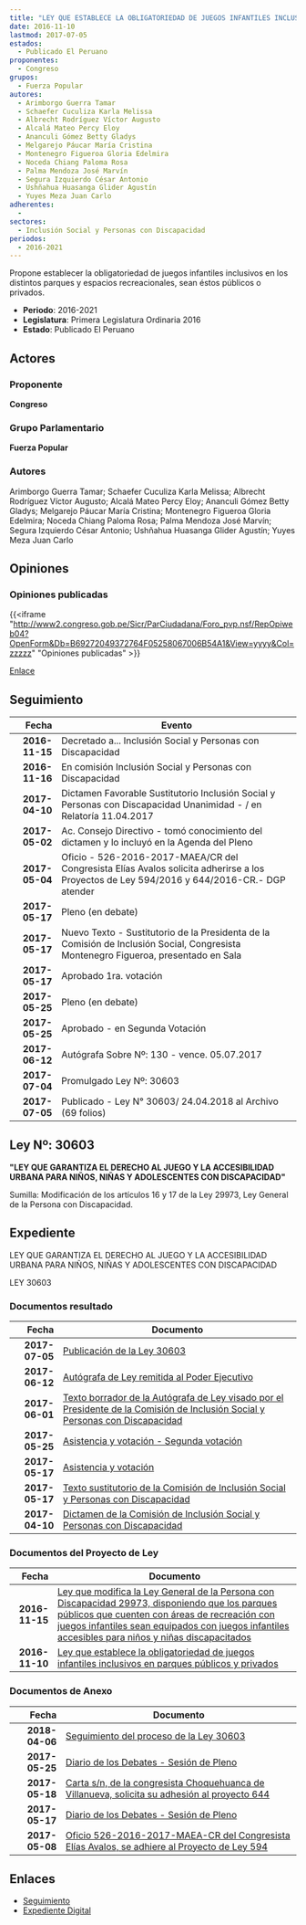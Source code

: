 ```yaml
---
title: "LEY QUE ESTABLECE LA OBLIGATORIEDAD DE JUEGOS INFANTILES INCLUSIVOS EN PARQUES PÚBLICOS Y PRIVADOS"
date: 2016-11-10
lastmod: 2017-07-05
estados: 
  - Publicado El Peruano
proponentes: 
  - Congreso
grupos: 
  - Fuerza Popular
autores: 
  - Arimborgo Guerra Tamar
  - Schaefer Cuculiza Karla Melissa
  - Albrecht Rodríguez Víctor Augusto
  - Alcalá Mateo Percy Eloy
  - Ananculi Gómez Betty Gladys
  - Melgarejo Páucar María Cristina
  - Montenegro Figueroa Gloria Edelmira
  - Noceda Chiang Paloma Rosa
  - Palma Mendoza José Marvín
  - Segura Izquierdo César Antonio
  - Ushñahua Huasanga Glider Agustín
  - Yuyes Meza Juan Carlo
adherentes: 
  - 
sectores: 
  - Inclusión Social y Personas con Discapacidad
periodos: 
  - 2016-2021
---
```


Propone establecer la obligatoriedad de juegos infantiles inclusivos en los distintos parques y espacios recreacionales, sean éstos públicos o privados.

- **Periodo**: 2016-2021
- **Legislatura**: Primera Legislatura Ordinaria 2016
- **Estado**: Publicado El Peruano

## Actores

### Proponente

**Congreso**

### Grupo Parlamentario

**Fuerza Popular**

### Autores

Arimborgo Guerra Tamar; Schaefer Cuculiza Karla Melissa; Albrecht Rodríguez Víctor Augusto; Alcalá Mateo Percy Eloy; Ananculi Gómez Betty Gladys; Melgarejo Páucar María Cristina; Montenegro Figueroa Gloria Edelmira; Noceda Chiang Paloma Rosa; Palma Mendoza José Marvín; Segura Izquierdo César Antonio; Ushñahua Huasanga Glider Agustín; Yuyes Meza Juan Carlo


## Opiniones

### Opiniones publicadas

{{<iframe "http://www2.congreso.gob.pe/Sicr/ParCiudadana/Foro_pvp.nsf/RepOpiweb04?OpenForm&Db=B69272049372764F05258067006B54A1&View=yyyy&Col=zzzzz" "Opiniones publicadas" >}}

[Enlace](http://www2.congreso.gob.pe/Sicr/ParCiudadana/Foro_pvp.nsf/RepOpiweb04?OpenForm&Db=B69272049372764F05258067006B54A1&View=yyyy&Col=zzzzz)

## Seguimiento

| Fecha | Evento |
|------:|--------|
| **2016-11-15** | Decretado a... Inclusión Social y Personas con Discapacidad|
| **2016-11-16** | En comisión Inclusión Social y Personas con Discapacidad|
| **2017-04-10** | Dictamen Favorable Sustitutorio Inclusión Social y Personas con Discapacidad Unanimidad - / en Relatoría 11.04.2017|
| **2017-05-02** | Ac. Consejo Directivo - tomó conocimiento del dictamen y lo incluyó en la Agenda del Pleno|
| **2017-05-04** | Oficio - 526-2016-2017-MAEA/CR del Congresista Elías Avalos solicita adherirse a los Proyectos de Ley 594/2016 y 644/2016-CR.- DGP atender|
| **2017-05-17** | Pleno (en debate)|
| **2017-05-17** | Nuevo Texto - Sustitutorio de la Presidenta de la Comisión de Inclusión Social, Congresista Montenegro Figueroa, presentado en Sala|
| **2017-05-17** | Aprobado 1ra. votación|
| **2017-05-25** | Pleno (en debate)|
| **2017-05-25** | Aprobado - en Segunda Votación|
| **2017-06-12** | Autógrafa Sobre Nº: 130 - vence. 05.07.2017|
| **2017-07-04** | Promulgado Ley Nº: 30603|
| **2017-07-05** | Publicado - Ley N° 30603/ 24.04.2018 al Archivo (69 folios)|

## Ley Nº: 30603

**"LEY QUE GARANTIZA EL DERECHO AL JUEGO Y LA ACCESIBILIDAD URBANA PARA NIÑOS, NIÑAS Y ADOLESCENTES CON DISCAPACIDAD"**

Sumilla: Modificación de los artículos 16 y 17 de la Ley 29973, Ley General de la Persona con Discapacidad.


## Expediente

LEY QUE GARANTIZA EL DERECHO AL JUEGO Y LA ACCESIBILIDAD URBANA PARA NIÑOS, NIÑAS Y ADOLESCENTES CON DISCAPACIDAD

LEY 30603


### Documentos resultado

| Fecha | Documento |
|------:|--------|
| **2017-07-05** | [Publicación de la Ley 30603](http://www.leyes.congreso.gob.pe/Documentos/2016_2021/ADLP/Normas_Legales/30603-LEY.pdf) |
| **2017-06-12** | [Autógrafa de Ley remitida al Poder Ejecutivo](http://www.leyes.congreso.gob.pe/Documentos/2016_2021/ADLP/Texto_Aprobado/AU0059420170612.pdf) |
| **2017-06-01** | [Texto borrador de la Autógrafa de Ley visado por el Presidente de la Comisión de Inclusión Social y Personas con Discapacidad](http://www.leyes.congreso.gob.pe/Documentos/2016_2021/Texto_Borrador_de_Autografa/BAU0059420170601.pdf) |
| **2017-05-25** | [Asistencia y votación - Segunda votación](http://www.leyes.congreso.gob.pe/Documentos/2016_2021/Asistencia_y_Votacion/Proyectos_de_Ley/AV0059420170525.pdf) |
| **2017-05-17** | [Asistencia y votación](http://www.leyes.congreso.gob.pe/Documentos/2016_2021/Asistencia_y_Votacion/Proyectos_de_Ley/AV0059420170517.pdf) |
| **2017-05-17** | [Texto sustitutorio de la Comisión de Inclusión Social y Personas con Discapacidad](http://www.leyes.congreso.gob.pe/Documentos/2016_2021/Texto_Sustitutorio/Proyectos_de_Ley/TS0059420170517..pdf) |
| **2017-04-10** | [Dictamen de la Comisión de Inclusión Social y Personas con Discapacidad](http://www.leyes.congreso.gob.pe/Documentos/2016_2021/Dictamenes/Proyectos_de_Ley/00594DC13MAY20170410..pdf) |

### Documentos del Proyecto de Ley

| Fecha | Documento |
|------:|--------|
| **2016-11-15** | [Ley que modifica la Ley General de la Persona con Discapacidad 29973, disponiendo que los parques públicos que cuenten con áreas de recreación con juegos infantiles sean equipados con juegos infantiles accesibles para niños y niñas discapacitados](http://www.leyes.congreso.gob.pe/Documentos/2016_2021/Proyectos_de_Ley_y_de_Resoluciones_Legislativas/PL0064420161115.pdf) |
| **2016-11-10** | [Ley que establece la obligatoriedad de juegos infantiles inclusivos en parques públicos y privados](http://www.leyes.congreso.gob.pe/Documentos/2016_2021/Proyectos_de_Ley_y_de_Resoluciones_Legislativas/PL0059420161110.pdf) |

### Documentos de Anexo

| Fecha | Documento |
|------:|--------|
| **2018-04-06** | [Seguimiento del proceso de la Ley 30603](http://www.leyes.congreso.gob.pe/Documentos/2016_2021/Seguimiento_de_Proyectos_de_Ley/00594PL20180406.pdf) |
| **2017-05-25** | [Diario de los Debates - Sesión de Pleno](http://www2.congreso.gob.pe/sicr/diariodebates/Publicad.nsf/SesionesPleno/05256D6E0073DFE90525812C0072FCE5/$FILE/SLO-2016-14A.pdf) |
| **2017-05-18** | [Carta s/n, de la congresista Choquehuanca de Villanueva, solicita su adhesión al proyecto 644](http://www.leyes.congreso.gob.pe/Documentos/2016_2021/Oficios/Congresistas/CARTA-SN.pdf) |
| **2017-05-17** | [Diario de los Debates - Sesión de Pleno](http://www.leyes.congreso.gob.pe/Documentos/2016_2021/ADLP/Diario_Debates/30603_DD.pdf) |
| **2017-05-08** | [Oficio 526-2016-2017-MAEA-CR del Congresista Elías Avalos, se adhiere al Proyecto de Ley 594](http://www.leyes.congreso.gob.pe/Documentos/2016_2021/Adhesiones/Proyectos_de_Ley/OFICIO-526-2016-2017-MAEA-CR.PDF) |

## Enlaces 

- [Seguimiento](http://www2.congreso.gob.pehttp://www2.congreso.gob.pe/Sicr/TraDocEstProc/CLProLey2016.nsf/f7fff46988ca05b1052578e100829cc7/1e50c9ff2b73f87a0525806700617433?OpenDocument)
- [Expediente Digital](http://www2.congreso.gob.pehttp://www2.congreso.gob.pe/Sicr/TraDocEstProc/CLProLey2016.nsf/f7fff46988ca05b1052578e100829cc7/1e50c9ff2b73f87a0525806700617433?OpenDocument&Click=05257FB7005EB655.eb71d0cf91d8294e05256cdf006b5706/$Body/0.1C6C)
